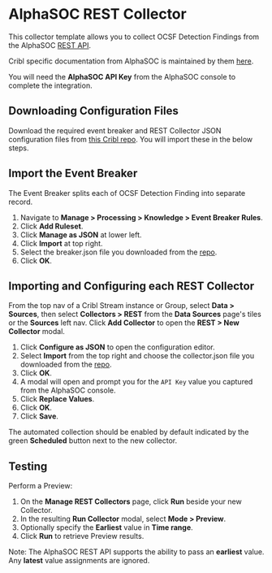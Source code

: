 # AlphaSOC REST Collector

This collector template allows you to collect OCSF Detection Findings from the AlphaSOC [REST API](https://docs.alphasoc.com/api_reference/).

Cribl specific documentation from AlphaSOC is maintained by them [here](https://docs.alphasoc.com/escalating_detections/transports/cribl/).

You will need the **AlphaSOC API Key** from the AlphaSOC console to complete the integration.

## Downloading Configuration Files

Download the required event breaker and REST Collector JSON configuration files from [this Cribl repo](https://github.com/criblio/collector-templates/tree/main/collectors/rest/alphasoc). You will import these in the below steps. 

## Import the Event Breaker

The Event Breaker splits each of OCSF Detection Finding into separate record.

1. Navigate to **Manage > Processing > Knowledge > Event Breaker Rules**.
2. Click **Add Ruleset**.
3. Click **Manage as JSON** at lower left.
4. Click **Import** at top right.
5. Select the breaker.json file you downloaded from the [repo](https://github.com/criblio/collector-templates/tree/main/collectors/rest/alphasoc).
6. Click **OK**.

## Importing and Configuring each REST Collector

From the top nav of a Cribl Stream instance or Group, select **Data > Sources**, then select **Collectors > REST** from the **Data Sources** page's tiles or the **Sources** left nav. Click **Add Collector** to open the **REST > New Collector** modal.

1. Click **Configure as JSON** to open the configuration editor.
2. Select **Import** from the top right and choose the collector.json file you downloaded from the [repo](https://github.com/criblio/collector-templates/tree/main/collectors/rest/alphasoc).
3. Click **OK**.
4. A modal will open and prompt you for the `API Key` value you captured from the AlphaSOC console. 
5. Click **Replace Values**.
6. Click **OK**.
7. Click **Save**.

The automated collection should be enabled by default indicated by the green **Scheduled** button next to the new collector.

## Testing
Perform a Preview:

1. On the **Manage REST Collectors** page, click **Run** beside your new Collector.
2. In the resulting **Run Collector** modal, select **Mode > Preview**.
3. Optionally specify the **Earliest** value in **Time range**.
4. Click **Run** to retrieve Preview results.


Note: The AlphaSOC REST API supports the ability to pass an **earliest** value.  Any **latest** value assignments are ignored.
